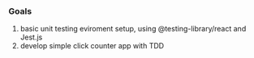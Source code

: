 ### Goals

1. basic unit testing eviroment setup, using @testing-library/react and Jest.js
2. develop simple click counter app with TDD
